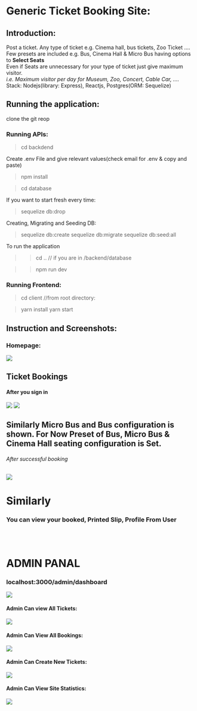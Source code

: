 # Generic Ticket Booking Site:
## Introduction:
<div>Post a ticket. Any type of ticket e.g. Cinema hall, bus tickets, Zoo Ticket ....</div>
<div>Few presets are included e.g. Bus, Cinema Hall & Micro Bus having options to <b> Select Seats</b></div>
<div>Even if Seats are unnecessary for your type of ticket just give maximum visitor.</div>
<div><i>i.e. Maximum visitor per day for Museum, Zoo, Concert, Cable Car, ....</i></div>

<div><div>Stack: Nodejs(library: Express), Reactjs, Postgres(ORM: Sequelize)</div></div>

## Running the application:
clone the git reop

### Running APIs:

> cd backdend

Create .env File and give relevant values(check email for .env & copy and paste)

> npm install


> cd database
>
If you want to start fresh every time: 
> sequelize db:drop


Creating, Migrating and Seeding DB:
> sequelize db:create
> sequelize db:migrate
> sequelize db:seed:all

To run the application 
>>cd .. // if you are in /backend/database

>>npm run dev

### Running Frontend:
 
 > cd client //from root directory:
 
 > yarn install
 > yarn start
 
<div></div>

## Instruction and Screenshots:

### Homepage:

<img src="https://i.imgur.com/SfcsSS8.png" />

## Ticket Bookings
#### After you sign in <div>
<div>
<img src="https://i.imgur.com/VtE2NCx.png" />
<img src="https://i.imgur.com/FBZrjxP.png" />
</div>
<div>
<h2>Similarly Micro Bus and Bus configuration is shown. For Now Preset of Bus, Micro Bus & Cinema Hall  seating configuration is Set.</h5>
</div>

<h6>After successful booking </h6>
<div>
<img src="https://i.imgur.com/dzF0RrH.png" />
</div>


# Similarly
### You can view your booked, Printed Slip, Profile From User


<br /> <br />
<h1>ADMIN PANAL</h1>
<h3>localhost:3000/admin/dashboard</h3>
<img src="https://i.imgur.com/PeNX0m1.png" />

<h4>Admin Can view All Tickets:<h4>
<img src="https://i.imgur.com/5p3wYsx.png" />

<h4>Admin Can View All Bookings:</h4>
<img src="https://i.imgur.com/kjIDMNv.png" />

<h4>Admin Can Create New Tickets:</h4>
<img src="https://i.imgur.com/0h6SPXM.png" />

<h4>Admin Can View Site Statistics:</h4>
<img src="https://i.imgur.com/XLlMvxa.png" />



